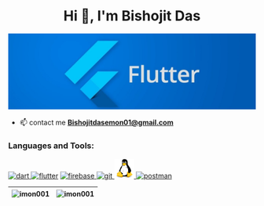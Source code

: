 <h1 align="center">Hi 👋, I'm Bishojit Das</h1>



![imon001](https://raw.githubusercontent.com/imon001/images/main/flutter2.jpeg)


- 📫 contact  me **Bishojitdasemon01@gmail.com**

<h3 align="left">Languages and Tools:</h3>
<p><a href="https://dart.dev" target="_blank" rel="noreferrer"> <img src="https://www.vectorlogo.zone/logos/dartlang/dartlang-icon.svg" alt="dart" width="40" height="40"/> </a><a href="https://flutter.dev" target="_blank" rel="noreferrer"> <img src="https://www.vectorlogo.zone/logos/flutterio/flutterio-icon.svg" alt="flutter" width="40" height="40"/></a> <a href="https://firebase.google.com/" target="_blank" rel="noreferrer"> <img src="https://www.vectorlogo.zone/logos/firebase/firebase-icon.svg" alt="firebase" width="40" height="40"/></a><a href="https://git-scm.com/" target="_blank" rel="noreferrer"> <img src="https://www.vectorlogo.zone/logos/git-scm/git-scm-icon.svg" alt="git" width="40" height="40"/> </a>
<a href="https://www.linux.org/" target="_blank" rel="noreferrer"> <img src="https://raw.githubusercontent.com/devicons/devicon/master/icons/linux/linux-original.svg" alt="linux" width="40" height="40"/> </a><a href="https://postman.com" target="_blank" rel="noreferrer"> <img src="https://www.vectorlogo.zone/logos/getpostman/getpostman-icon.svg" alt="postman" width="40" height="40"/> </a></p>

|<img align="center" src="https://github-readme-streak-stats.herokuapp.com/?user=imon001&show_icons=true&theme=dracula" alt="imon001" />|<img align="center" src="https://github-readme-stats.vercel.app/api/top-langs/?username=imon001&layout=compact&hide_progress=false" alt="imon001"/>|
| ------------- | ------------- |

